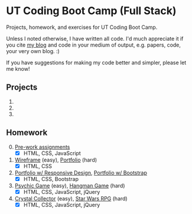 # UT Coding Boot Camp (Full Stack)
Projects, homework, and exercises for UT Coding Boot Camp.

Unless I noted otherwise, I have written all code. I'd much appreciate it if you cite [my blog](https://crunchingnumbers.live) and code in your medium of output, e.g. papers, code, your very own blog. :)

If you have suggestions for making my code better and simpler, please let me know!

## Projects
1. 
2. 
3. 

## Homework
0. [Pre-work assignments](https://ijlee2.github.io/UT-Coding-Boot-Camp/Homework/hw0/Module-8/fanpage.html)
    - [x] HTML, CSS, JavaScript
    
1. [Wireframe](https://ijlee2.github.io/UT-Coding-Boot-Camp/Homework/hw1/Wireframe/) (easy), [Portfolio](https://ijlee2.github.io/UT-Coding-Boot-Camp/Homework/hw1/Basic-Portfolio) (hard)
    - [x] HTML, CSS
    
2. [Portfolio w/ Responsive Design](https://ijlee2.github.io/UT-Coding-Boot-Camp/Homework/hw2/Responsive-Portfolio/), [Portfolio w/ Bootstrap](https://ijlee2.github.io/UT-Coding-Boot-Camp/Homework/hw2/Bootstrap-Portfolio/)
    - [x] HTML, CSS, Bootstrap
    
3. [Psychic Game](https://ijlee2.github.io/UT-Coding-Boot-Camp/Homework/hw3/Psychic-Game/) (easy), [Hangman Game](https://ijlee2.github.io/UT-Coding-Boot-Camp/Homework/hw3/Hangman-Game/) (hard)
    - [x] HTML, CSS, JavaScript, jQuery

4. [Crystal Collector](https://ijlee2.github.io/UT-Coding-Boot-Camp/Homework/hw4/Crystal-Collector/) (easy), [Star Wars RPG](https://ijlee2.github.io/UT-Coding-Boot-Camp/Homework/hw4/Star-Wars-RPG) (hard)
    - [x] HTML, CSS, JavaScript, jQuery
